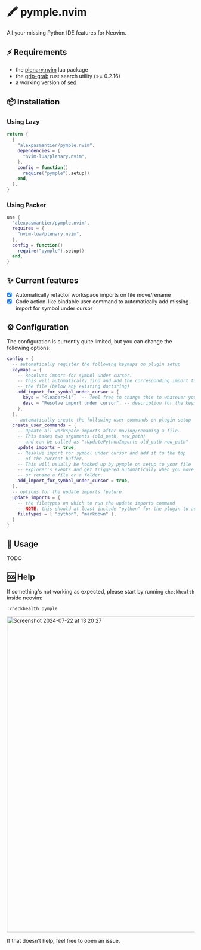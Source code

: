 # 🖍️ pymple.nvim
All your missing Python IDE features for Neovim.

## ⚡️ Requirements
- the [plenary.nvim](https://github.com/nvim-lua/plenary.nvim) lua package
- the [grip-grab](https://github.com/alexpasmantier/grip-grab) rust search utility (>= 0.2.16)
- a working version of [sed](https://www.gnu.org/software/sed/)

## 📦 Installation
### Using Lazy
```lua
return {
  {
    "alexpasmantier/pymple.nvim",
    dependencies = {
      "nvim-lua/plenary.nvim",
    },
    config = function()
      require("pymple").setup()
    end,
  },
}
```
### Using Packer
```lua
use {
  "alexpasmantier/pymple.nvim",
  requires = {
    "nvim-lua/plenary.nvim",
  },
  config = function()
    require("pymple").setup()
  end,
}
```

## ✨ Current features
- [x] Automatically refactor workspace imports on file move/rename
- [x] Code action-like bindable user command to automatically add missing import for symbol under cursor

## ⚙️ Configuration
The configuration is currently quite limited, but you can change the following options:
```lua
config = {
  -- automatically register the following keymaps on plugin setup
  keymaps = {
    -- Resolves import for symbol under cursor.
    -- This will automatically find and add the corresponding import to the top of
    -- the file (below any existing doctsring)
    add_import_for_symbol_under_cursor = {
      keys = "<leader>li",  -- feel free to change this to whatever you like
      desc = "Resolve import under cursor", -- description for the keymap
    },
  },
  -- automatically create the following user commands on plugin setup
  create_user_commands = {
    -- Update all workspace imports after moving/renaming a file.
    -- This takes two arguments (old_path, new_path)
    -- and can be called as ":UpdatePythonImports old_path new_path"
    update_imports = true,
    -- Resolve import for symbol under cursor and add it to the top
    -- of the current buffer.
    -- This will usually be hooked up by pymple on setup to your file
    -- explorer's events and get triggered automatically when you move
    -- or rename a file or a folder.
    add_import_for_symbol_under_cursor = true,
  },
  -- options for the update imports feature
  update_imports = {
    -- the filetypes on which to run the update imports command
    -- NOTE: this should at least include "python" for the plugin to actually do anything useful
    filetypes = { "python", "markdown" },
  }
}
```

## 🚀 Usage
TODO

## 🆘 Help
If something's not working as expected, please start by running `checkhealth` inside neovim:
```vim
:checkhealth pymple
```
<img width="846" alt="Screenshot 2024-07-22 at 13 20 27" src="https://github.com/user-attachments/assets/e9c32971-d679-437d-9d08-114b349569ff">


If that doesn't help, feel free to open an issue.
